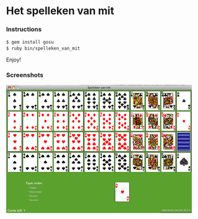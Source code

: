 Het spelleken van mit
=====================

### Instructions

``` sh
$ gem install gosu
$ ruby bin/spelleken_van_mit
```

Enjoy!

### Screenshots

![Winning](https://github.com/GiaNt/spelleken_van_mit/raw/master/preview.png)